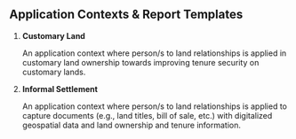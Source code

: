 ## Application Contexts & Report Templates

1. **Customary Land**
	
	An application context where person/s to land relationships is applied in customary land ownership towards improving tenure security on customary lands. 

2. **Informal Settlement**
	
	An application context where person/s to land relationships is applied to capture documents (e.g., land titles, bill of sale, etc.) with digitalized geospatial data and land ownership and tenure information.